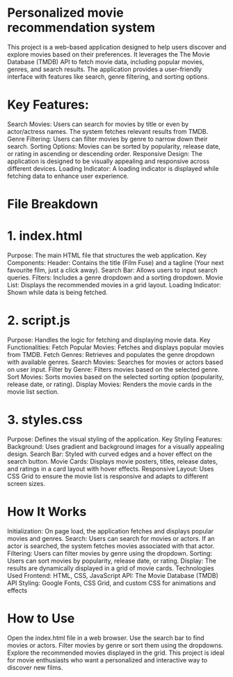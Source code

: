 # Personalized  movie recommendation system
This project is a web-based application designed to help users discover and explore movies based on their preferences. It leverages the The Movie Database (TMDB) API to fetch movie data, including popular movies, genres, and search results. The application provides a user-friendly interface with features like search, genre filtering, and sorting options.

# Key Features:
Search Movies: Users can search for movies by title or even by actor/actress names. The system fetches relevant results from TMDB.
Genre Filtering: Users can filter movies by genre to narrow down their search.
Sorting Options: Movies can be sorted by popularity, release date, or rating in ascending or descending order.
Responsive Design: The application is designed to be visually appealing and responsive across different devices.
Loading Indicator: A loading indicator is displayed while fetching data to enhance user experience.
# File Breakdown
# 1. index.html
Purpose: The main HTML file that structures the web application.
Key Components:
Header: Contains the title (Film Fuse) and a tagline (Your next favourite film, just a click away).
Search Bar: Allows users to input search queries.
Filters: Includes a genre dropdown and a sorting dropdown.
Movie List: Displays the recommended movies in a grid layout.
Loading Indicator: Shown while data is being fetched.
# 2. script.js
Purpose: Handles the logic for fetching and displaying movie data.
Key Functionalities:
Fetch Popular Movies: Fetches and displays popular movies from TMDB.
Fetch Genres: Retrieves and populates the genre dropdown with available genres.
Search Movies: Searches for movies or actors based on user input.
Filter by Genre: Filters movies based on the selected genre.
Sort Movies: Sorts movies based on the selected sorting option (popularity, release date, or rating).
Display Movies: Renders the movie cards in the movie list section.
# 3. styles.css
Purpose: Defines the visual styling of the application.
Key Styling Features:
Background: Uses gradient and background images for a visually appealing design.
Search Bar: Styled with curved edges and a hover effect on the search button.
Movie Cards: Displays movie posters, titles, release dates, and ratings in a card layout with hover effects.
Responsive Layout: Uses CSS Grid to ensure the movie list is responsive and adapts to different screen sizes.
# How It Works
Initialization: On page load, the application fetches and displays popular movies and genres.
Search: Users can search for movies or actors. If an actor is searched, the system fetches movies associated with that actor.
Filtering: Users can filter movies by genre using the dropdown.
Sorting: Users can sort movies by popularity, release date, or rating.
Display: The results are dynamically displayed in a grid of movie cards.
Technologies Used
Frontend: HTML, CSS, JavaScript
API: The Movie Database (TMDB) API
Styling: Google Fonts, CSS Grid, and custom CSS for animations and effects
# How to Use
Open the index.html file in a web browser.
Use the search bar to find movies or actors.
Filter movies by genre or sort them using the dropdowns.
Explore the recommended movies displayed in the grid.
This project is ideal for movie enthusiasts who want a personalized and interactive way to discover new films.
 
